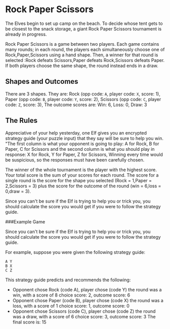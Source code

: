 # Rock Paper Scissors
The Elves begin to set up camp on the beach. To decide whose tent gets to be closest to the snack storage, a giant Rock Paper Scissors tournament is already in progress.

Rock Paper Scissors is a game between two players. Each game contains many rounds; in each round, the players each simultaneously choose one of Rock,Paper,Scissors using a hand shape. Then, a winner for that round is selected :Rock defeats Scissors,Paper defeats Rock,Scissors defeats Paper.  If both players choose the same shape, the round instead ends in a draw. 
## Shapes and Outcomes

There are 3 shapes. They are:
Rock (opp code: `A`, player code: `X`, score: 1), 
Paper (opp code: `B`, player code: `Y`, score: 2), 
Scissors (opp code: `C`, player code: `Z`, score: 3), 
The outcome scores are: Win: 6, Loss: 0, Draw: 3

## The Rules

Appreciative of your help yesterday, one Elf gives you an encrypted strategy guide (your puzzle input) that they say will be sure to help you win. "The first column is what your opponent is going to play: A for Rock, B for Paper, C for Scissors and the second column is what you should play in response: X for Rock, Y for Paper, Z for Scissors, Winning every time would be suspicious, so the responses must have been carefully chosen.
    
The winner of the whole tournament is the player with the highest score. Your total score is the sum of your scores for each round. The score for a single round is the score for the shape you selected (Rock = 1,Paper = 2,Scissors = 3) plus the score for the outcome of the round (win = 6,loss = 0,draw = 3).
            
Since you can't be sure if the Elf is trying to help you or trick you, you should calculate the score you would get if you were to follow the strategy guide.

###Example Game

Since you can't be sure if the Elf is trying to help you or trick you, you should calculate the score you would get if you were to follow the strategy guide.

For example, suppose you were given the following strategy guide:

```
A Y
B X
C Z
```
This strategy guide predicts and recommends the following:

- Opponent chose Rock (code A), player chose  (code Y)
the round was a win, with a score of 8
      choice score: 2, outcome score: 6
- Opponent chose Paper (code B), player chose  (code X)
the round was a loss, with a score of 1
      choice score: 1, outcome score: 0
- Opponent chose Scissors (code C), player chose  (code Z)
the round was a draw, with a score of 6
      choice score: 3, outcome score: 3
The final score is: 15

